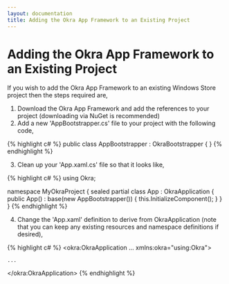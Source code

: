 ```yaml
---
layout: documentation
title: Adding the Okra App Framework to an Existing Project
---
```


Adding the Okra App Framework to an Existing Project
====================================================

If you wish to add the Okra App Framework to an existing Windows Store project then the steps required are,

1. Download the Okra App Framework and add the references to your project (downloading via NuGet is recommended)
2. Add a new 'AppBootstrapper.cs' file to your project with the following code,

{% highlight c# %}
public class AppBootstrapper : OkraBootstrapper
{
}
{% endhighlight %}


3. Clean up your 'App.xaml.cs' file so that it looks like,

{% highlight c# %}
using Okra;

namespace MyOkraProject
{
    sealed partial class App : OkraApplication
    {
        public App()
            : base(new AppBootstrapper())
        {
            this.InitializeComponent();
        }
    }
}
{% endhighlight %}


4. Change the 'App.xaml' definition to derive from OkraApplication (note that you can keep any existing resources and namespace definitions if desired),

{% highlight c# %}
<okra:OkraApplication
    ...
    xmlns:okra="using:Okra">

    ...

</okra:OkraApplication>
{% endhighlight %}